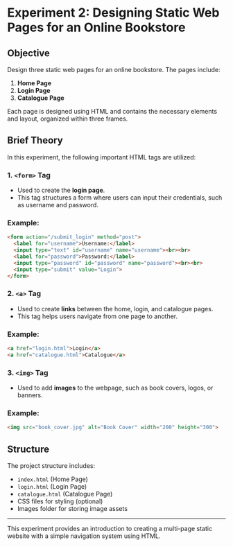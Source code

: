 # Experiment 2: Designing Static Web Pages for an Online Bookstore

## Objective
Design three static web pages for an online bookstore. The pages include:
1. **Home Page**
2. **Login Page**
3. **Catalogue Page**

Each page is designed using HTML and contains the necessary elements and layout, organized within three frames.

## Brief Theory

In this experiment, the following important HTML tags are utilized:

### 1. `<form>` Tag
- Used to create the **login page**.
- This tag structures a form where users can input their credentials, such as username and password.

### Example:
```html
<form action="/submit_login" method="post">
  <label for="username">Username:</label>
  <input type="text" id="username" name="username"><br><br>
  <label for="password">Password:</label>
  <input type="password" id="password" name="password"><br><br>
  <input type="submit" value="Login">
</form>
```

### 2. `<a>` Tag
- Used to create **links** between the home, login, and catalogue pages.
- This tag helps users navigate from one page to another.

### Example:
```html
<a href="login.html">Login</a>
<a href="catalogue.html">Catalogue</a>
```

### 3. `<img>` Tag
- Used to add **images** to the webpage, such as book covers, logos, or banners.

### Example:
```html
<img src="book_cover.jpg" alt="Book Cover" width="200" height="300">
```

## Structure
The project structure includes:
- `index.html` (Home Page)
- `login.html` (Login Page)
- `catalogue.html` (Catalogue Page)
- CSS files for styling (optional)
- Images folder for storing image assets

---

This experiment provides an introduction to creating a multi-page static website with a simple navigation system using HTML.
